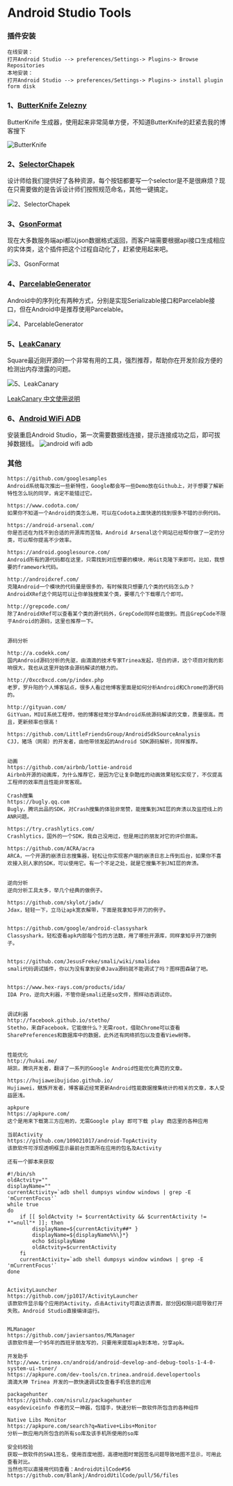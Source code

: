Android Studio Tools
===

### 插件安装

```
在线安装：
打开Android Studio --> preferences/Settings-> Plugins-> Browse Repositories
本地安装：
打开Android Studio --> preferences/Settings-> Plugins-> install plugin form disk
```

### 1、[ButterKnife Zelezny](https://github.com/avast/android-butterknife-zelezny)
ButterKnife 生成器，使用起来非常简单方便，不知道ButterKnife的赶紧去我的博客搜下

![ButterKnife](img/butter-knife.gif)


### 2、[SelectorChapek](https://github.com/inmite/android-selector-chapek)
设计师给我们提供好了各种资源，每个按钮都要写一个selector是不是很麻烦？现在只需要做的是告诉设计师们按照规范命名，其他一键搞定。

![2、SelectorChapek](img/selector-chapek.png)

### 3、[GsonFormat](https://github.com/zzz40500/GsonFormat)
现在大多数服务端api都以json数据格式返回，而客户端需要根据api接口生成相应的实体类，这个插件把这个过程自动化了，赶紧使用起来吧。

![3、GsonFormat](img/gson-format.gif)

### 4、[ParcelableGenerator](https://github.com/mcharmas/android-parcelable-intellij-plugin)
Android中的序列化有两种方式，分别是实现Serializable接口和Parcelable接口，但在Android中是推荐使用Parcelable。

![4、ParcelableGenerator](img/parcelable-generator.png)

### 5、[LeakCanary](https://github.com/square/leakcanary)
Square最近刚开源的一个非常有用的工具，强烈推荐，帮助你在开发阶段方便的检测出内存泄露的问题。

![5、LeakCanary](img/leak-canary.png)

[LeakCanary 中文使用说明](http://www.liaohuqiu.net/cn/posts/leak-canary-read-me/)

### 6、[Android WiFi ADB](https://github.com/pedrovgs/AndroidWiFiADB)
安装重启Android Studio，第一次需要数据线连接，提示连接成功之后，即可拔掉数据线。
![android wifi adb](img/android-wifi-adb.gif)

### 其他
```
https://github.com/googlesamples
Android系统每次推出一些新特性，Google都会写一些Demo放在Github上，对于想要了解新特性怎么玩的同学，肯定不能错过它。

https://www.codota.com/
如果你不知道一个Android的类怎么用，可以在Codota上面快速的找到很多不错的示例代码。

https://android-arsenal.com/
你是否还在为找不到合适的开源库而苦恼，Android Arsenal这个网站已经帮你做了一定的分类，可以帮你提高不少效率。

https://android.googlesource.com/
Android所有的源代码都在这里，只需找到对应想要的模块，用Git克隆下来即可。比如，我想要的framework代码。

http://androidxref.com/
克隆Android一个模块的代码量是很多的，有时候我只想要几个类的代码怎么办？AndroidXRef这个网站可以让你单独搜索某个类，要哪几个下载哪几个即可。

http://grepcode.com/
除了AndroidXRef可以查看某个类的源代码外，GrepCode同样也能做到。而且GrepCode不限于Android的源码，这里也推荐一下。


源码分析

http://a.codekk.com/
国内Android源码分析的先驱，由滴滴的技术专家Trinea发起，坦白的讲，这个项目对我的影响很大，我也从这里开始体会源码解读的魅力的。

http://0xcc0xcd.com/p/index.php
老罗，罗升阳的个人博客站点，很多人看过他博客里面是如何分析Android和Chrome的源代码的。

http://gityuan.com/
GitYuan，MIUI系统工程师，他的博客经常分享Android系统源码解读的文章，质量很高。而且，更新频率也很高！

https://github.com/LittleFriendsGroup/AndroidSdkSourceAnalysis
CJJ，猪场（网易）的开发者，由他带领发起的Android SDK源码解析，同样推荐。


动画
https://github.com/airbnb/lottie-android
Airbnb开源的动画库，为什么推荐它，是因为它让复杂酷炫的动画效果轻松实现了，不仅提高工程师的效率而且性能非常客观。

Crash搜集
https://bugly.qq.com
Bugly，腾讯出品的SDK，对Crash搜集的体验非常赞，能搜集到JNI层的奔溃以及监控线上的ANR问题。

https://try.crashlytics.com/
Crashlytics，国外的一个SDK，我自己没用过，但是用过的朋友对它的评价颇高。

https://github.com/ACRA/acra
ARCA，一个开源的崩溃日志搜集器，轻松让你实现客户端的崩溃日志上传到后台，如果你不喜欢接入别人家的SDK，可以使用它。有一个不足之处，就是它搜集不到JNI层的奔溃。


逆向分析
逆向分析工具太多，举几个经典的做例子。

https://github.com/skylot/jadx/
Jdax，轻轻一下，立马让apk宽衣解带，下面是我拿知乎开刀的例子。


https://github.com/google/android-classyshark
Classyshark，轻松查看apk内部每个包的方法数，用了哪些开源库，同样拿知乎开刀做例子。


https://github.com/JesusFreke/smali/wiki/smalidea
smali代码调试插件，你以为没有拿到安卓Java源码就不能调试了吗？图样图森破了吧。


https://www.hex-rays.com/products/ida/
IDA Pro，逆向大利器，不管你是smali还是so文件，照样动态调试你。


调试利器
http://facebook.github.io/stetho/
Stetho，来自Facebook，它能做什么？无需root，借助Chrome可以查看SharePreferences和数据库中的数据，此外还有网络抓包以及查看View树等。


性能优化
http://hukai.me/
胡凯，腾讯开发者，翻译了一系列的Google Android性能优化典范的文章。

https://hujiaweibujidao.github.io/
Hujiawei，魅族开发者，博客最近经常更新Android性能数据搜集统计的相关的文章，本人受益匪浅。

apkpure
https://apkpure.com/
这个是用来下载第三方应用的，无需Google play 即可下载 play 商店里的各种应用

当前Activity
https://github.com/109021017/android-TopActivity
该款软件可浮现透明框显示最前台页面所在应用的包名及Activity

还有一个脚本来获取

#!/bin/sh
oldActvity=""
displayName=""
currentActivity=`adb shell dumpsys window windows | grep -E 'mCurrentFocus'`
while true
do
    if [[ $oldActvity != $currentActivity && $currentActivity != *"=null"* ]]; then
        displayName=${currentActivity##* }
        displayName=${displayName%%\}*}
        echo $displayName
        oldActvity=$currentActivity
    fi
    currentActivity=`adb shell dumpsys window windows | grep -E 'mCurrentFocus'`
done


ActivityLauncher
https://github.com/jp1017/ActivityLauncher
该款软件显示每个应用的Activity，点击Activity可直达该界面，部分因权限问题导致打开失败。Android Studio直接编译运行。


MLManager
https://github.com/javiersantos/MLManager
该款软件是一个95年的西班牙朋友写的，只要用来提取apk到本地，分享apk。

开发助手
http://www.trinea.cn/android/android-develop-and-debug-tools-1-4-0-system-ui-tuner/
https://apkpure.com/dev-tools/cn.trinea.android.developertools
滴滴大神 Trinea 开发的一款快速调试及查看手机信息的应用

packagehunter
https://github.com/nisrulz/packagehunter
easydeviceinfo 作者的又一神器，包猎手，快速分析一款软件所包含的各种组件

Native Libs Monitor
https://apkpure.com/search?q=Native+Libs+Monitor
分析一款应用内所包含的所有so库及该手机所使用的so库

安全码校验
获取一款软件的SHA1签名，使用百度地图，高德地图时常因签名问题导致地图不显示，可用此查看对比。
当然也可以直接用代码查看：AndroidUtilCode#56
https://github.com/Blankj/AndroidUtilCode/pull/56/files
```